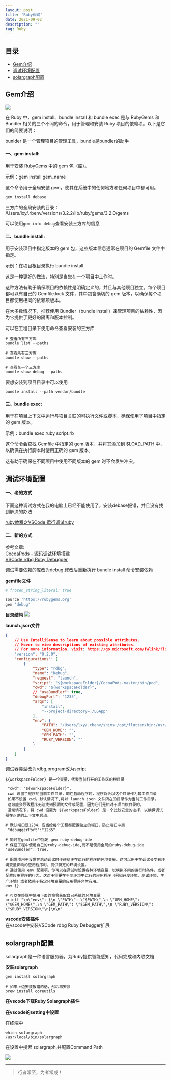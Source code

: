 ```yaml
---
layout: post
title: "Ruby调试"
date: 2021-09-02
description: ""
tag: Ruby
---
```




## 目录
* [Gem介绍](#content1)
* [调试环境配置](#content2)
* [solargraph配置](#content3)


<!-- ************************************************ -->
## <a id="content1">Gem介绍</a>

<img src="/images/project/14.png">

在 Ruby 中，gem install、bundle install 和 bundle exec 是与 RubyGems 和 Bundler 相关的三个不同的命令，用于管理和安装 Ruby 项目的依赖项。以下是它们的简要说明：

bunlder 是一个管理项目的管理工具，bundle是bundler的助手


#### **一、gem install:**

用于安装 RubyGems 中的 gem 包（库）。

示例：gem install gem_name

这个命令用于全局安装 gem，使其在系统中的任何地方和任何项目中都可用。

```shell
gem install debase
```

三方库的全局安装的目录：<br>
/Users/lxy/.rbenv/versions/3.2.2/lib/ruby/gems/3.2.0/gems

可以使用`gem info debug`查看安装三方库的信息


#### **二、bundle install:**

用于安装项目中指定版本的 gem 包，这些版本信息通常在项目的 Gemfile 文件中指定。

示例：在项目根目录执行 bundle install

这是一种更好的做法，特别是当您在一个项目中工作时。

这种方法有助于确保项目的依赖性是明确定义的，并且与其他项目独立。每个项目都可以有自己的 Gemfile.lock 文件，其中包含确切的 gem 版本，以确保每个项目都使用相同的依赖项版本。

在大多数情况下，推荐使用 Bundler（bundle install）来管理项目的依赖性，因为它提供了更好的隔离和版本控制。


可以在工程目录下使用命令查看安装的三方库
```shell
# 查看所有三方库
bundle list --paths

# 查看所有三方库
bundle show --paths

# 查看某一个三方库
bundle show debug --paths
```


要想安装到项目目录中可以使用
```
bundle install --path vendor/bundle
```

#### **三、bundle exec:**
用于在项目上下文中运行与项目关联的可执行文件或脚本，确保使用了项目中指定的 gem 版本。

示例：bundle exec ruby script.rb

这个命令会查找 Gemfile 中指定的 gem 版本，并将其添加到 $LOAD_PATH 中，以确保在执行脚本时使用正确的 gem 版本。

这有助于确保在不同项目中使用不同版本的 gem 时不会发生冲突。


<!-- ************************************************ -->
## <a id="content2">调试环境配置</a>

#### **一、老的方式**

下面这种调试方式在我的电脑上已经不能使用了，安装debase报错，并且没有找到解决的办法

<a href="https://www.jianshu.com/p/0f5a7a8293f5">ruby教程之VSCode 运行调试ruby</a>

#### **二、新的方式**

参考文章:<br>
<a href="https://blog.csdn.net/crasowas/article/details/129826515">CocoaPods - 源码调试环境搭建</a><br>
<a href="https://marketplace.visualstudio.com/items?itemName=KoichiSasada.vscode-rdbg">VSCode rdbg Ruby Debugger</a>

调试需要依赖的库改为debug,修改后重新执行 bundle install 命令安装依赖

**gemfile文件**
```ruby
# frozen_string_literal: true

source 'https://rubygems.org'
gem 'debug'
```

**目录结构**
<img src="/images/ruby/1.png">

**launch.json文件**
```json
{
    // Use IntelliSense to learn about possible attributes.
    // Hover to view descriptions of existing attributes.
    // For more information, visit: https://go.microsoft.com/fwlink/?linkid=830387
    "version": "0.2.0",
    "configurations": [
        {
            "type": "rdbg",
            "name": "Debug",
            "request": "launch",
            "script": "${workspaceFolder}/CocoaPods-master/bin/pod",
            "cwd": "${workspaceFolder}",
            // "useBundler": true,
            "debugPort": "1235",
            "args": [
                "install",
                "--project-directory=./LGApp"
            ],
            "env": {
                "PATH": "/Users/lxy/.rbenv/shims:/opt/flutter/bin:/usr/local/lxybin:/Library/Frameworks/Python.framework/Versions/3.11/bin:/usr/local/bin:/System/Cryptexes/App/usr/bin:/usr/bin:/bin:/usr/sbin:/sbin:/Applications/VMware Fusion.app/Contents/Public:/usr/local/go/bin:/Library/Apple/usr/bin:/Users/lxy/Library/Android/sdk/tools:/Users/lxy/Library/Android/sdk/platform-tools:/usr/local/go/bin",
                "GEM_HOME": "",
                "GEM_PATH": "",
                "RUBY_VERSION": ""
            }
        }
    ]
}
```
调试器类型改为rdbg,program改为script


```shell
${workspaceFolder} 是一个变量，代表当前打开的工作区的根目录

 "cwd": "${workspaceFolder}",
 cwd 设置了程序的当前工作目录，即在启动程序时，程序将会以这个目录作为其工作目录
 如果不设置 cwd，默认情况下,将以 launch.json 文件所在的目录作为当前工作目录。
 这可能会导致程序无法找到预期的文件或配置，因为它们是相对于项目根目录的。
 通常情况下，将 cwd 设置为 ${workspaceFolder} 是一个比较安全的选择，以确保调试器在正确的上下文中启动。

# 默认端口是1234，应当给每个工程都配置独立的端口，防止端口冲突
 "debuggerPort":"1235"

# 同时在gemfile中指定 gem ruby-debug-ide
# 保证工程中使用自己的ruby-debug-ide,而不是使用全局的ruby-debug-ide
"useBundler": true,

# 配置项用于设置在启动调试时传递给正在运行的程序的环境变量。这可以用于在调试会受到环境变量影响的应用程序时，提供特定的环境设置。
# 通过使用 env 配置项，你可以在调试时设置各种环境变量，以模拟不同的运行时条件，或者配置应用程序的行为。这对于需要在不同环境中运行的应用程序（例如开发环境、测试环境、生产环境）或者依赖于特定环境变量的应用程序非常有用。
env {}

# 可以在终端中使用下面的命令获取自己系统的环境变量
printf "\n\"env\": {\n \"PATH\": \"$PATH\",\n \"GEM_HOME\": \"$GEM_HOME\",\n \"GEM_PATH\": \"$GEM_PATH\",\n \"RUBY_VERSION\": \"$RUBY_VERSION\"\n}\n\n"
```

**vscode安装插件<br>**
在vscode中安装VSCode rdbg Ruby Debugger扩展



<!-- ************************************************ -->
## <a id="content3">solargraph配置</a>

solargraph是一种语言服务器，为Ruby提供智能感知，代码完成和内联文档

**安装solargraph**

```shell
gem install solargraph

# 如果上边安装报错的话，然后再安装
brew install coreutils
```

**在vscode下载Ruby Solargraph插件**

**在vscode的setting中设置**

在终端中
```shell
which solargraph
/usr/local/bin/solargraph
```
在设置中搜索 solargraph,并配置Command Path

<img src="/images/ruby/2.png">



----------
>  行者常至，为者常成！


